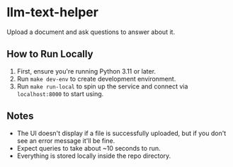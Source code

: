# llm-text-helper
Upload a document and ask questions to answer about it.

## How to Run Locally
1. First, ensure you're running Python 3.11 or later.
2. Run `make dev-env` to create development environment.
3. Run `make run-local` to spin up the service and connect via `localhost:8000` to start using.


## Notes
- The UI doesn't display if a file is successfully uploaded, but if you don't see an error message it'll be fine.
- Expect queries to take about ~10 seconds to run.
- Everything is stored locally inside the repo directory.
